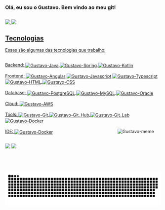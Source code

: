 ### Olá, eu sou o Gustavo. Bem vindo ao meu git!
##
<div>
  <a href="https://github.com/gustavopaco">
  <img height="180em" src="https://github-readme-stats.vercel.app/api?username=gustavopaco&show_icons=true&theme=dark&include_all_commits=true&count_private=true"/>
  <img height="180em" src="https://github-readme-stats.vercel.app/api/top-langs/?username=gustavopaco&layout=compact&langs_count=6&theme=dark"/>
</div>

## Tecnologias
<div style="display: inline_block">
  <p>Essas são algumas das tecnologias que trabalho:</p>
  <br>
  <span>Backend: </span>
  <img align="center" alt="Gustavo-Java" title="Java" src="https://img.shields.io/badge/Java-content?logo=coffeescript&labelColor=1565C0&color=1565C0">
  <img align="center" alt="Gustavo-Spring" title="Spring" src="https://img.shields.io/badge/Spring-content?logo=spring&labelColor=424242&color=424242">
  <img align="center" alt="Gustavo-Kotlin" title="Kotlin" src="https://img.shields.io/badge/Kotlin-content?logo=kotlin&labelColor=424242&color=424242">
  <br><br>
  <span>Frontend: </span>
  <img align="center" alt="Gustavo-Angular" title="Angular" src="https://img.shields.io/badge/Angular-content?logo=angular&labelColor=FF3D00&color=FF3D00">
  <img align="center" alt="Gustavo-Javascript" title="Javascript" src="https://img.shields.io/badge/Javascript-content?logo=javascript&labelColor=212121&color=212121">
  <img align="center" alt="Gustavo-Typescript" title="Typescript" src="https://img.shields.io/badge/Typescript-content?logo=typescript&logoColor=FFFFFF&labelColor=0D61A9&color=0D61A9">
  <img align="center" alt="Gustavo-HTML" title="HTML5" src="https://img.shields.io/badge/HTML5-content?logo=html5&logoColor=FFFFFF&labelColor=E65100&color=E65100">
  <img align="center" alt="Gustavo-CSS" title="CSS3" src="https://img.shields.io/badge/CSS3-content?logo=css3&logoColor=FFFFFF&labelColor=0277BD&color=0277BD">
  <br><br>
  <span>Database: </span>
  <img align="center" alt="Gustavo-PostgreSQL" title="PostgreSQL" src="https://img.shields.io/badge/PostreSQL-content?logo=postgresql&logoColor=FFFFFF&labelColor=0277BD&color=0277BD">
  <img align="center" alt="Gustavo-MySQL" title="MySQL" src="https://img.shields.io/badge/MySQL-content?logo=mysql&logoColor=FFFFFF&labelColor=018FB4&color=018FB4">
  <img align="center" alt="Gustavo-Oracle" title="Oracle" src="https://img.shields.io/badge/Oracle-content?logo=oracle&logoColor=FFFFFF&labelColor=EF0F14&color=EF0F14">
  <br><br>
  <span>Cloud: </span>
  <img align="center" alt="Gustavo-AWS" title="Amazon Cloud" src="https://img.shields.io/badge/AWS_Cloud-content?logo=amazonaws&logoColor=FFFFFF&labelColor=FF9900&color=FF9900">
  <br><br>
  <span>Tools: </span>
  <img align="center" alt="Gustavo-Git" title="Git" src="https://img.shields.io/badge/Git-content?logo=git&labelColor=424242&color=424242">
  <img align="center" alt="Gustavo-Git_Hub" title="Git Hub" src="https://img.shields.io/badge/Git_Hub-content?logo=github&logoColor=FFFFFF&labelColor=424242&color=424242">
  <img align="center" alt="Gustavo-Git_Lab" title="Git Lab" src="https://img.shields.io/badge/Git_Lab-content?logo=gitlab&labelColor=424242&color=424242">
  <img align="center" alt="Gustavo-Docker" title="Docker" src="https://img.shields.io/badge/Docker-content?logo=docker&logoColor=FFFFFF&labelColor=0288D1&color=0288D1">
  <br><br>
  <span>IDE: </span>
  <img align="center" alt="Gustavo-Docker" title="Docker" src="https://img.shields.io/badge/Intellij_IDEA-content?logo=intellijidea&labelColor=424242&color=424242">
  <img align="right" height="140" width="140" alt="Gustavo-meme" src="https://cdn.discordapp.com/attachments/571455633711169587/876293684860186694/Webp.net-gifmaker.gif">
</div>
  
##

<div> 
  <a href = "mailto:gustavopaco@gmail.com" target="_blank"><img src="https://img.shields.io/badge/GMAIL-c?style=for-the-badge&logo=gmail&labelColor=424242&color=424242"></a>
  <a href="https://www.linkedin.com/in/gustavo-paco-99977520b" target="_blank"><img src="https://img.shields.io/badge/-LinkedIn-%230077B5?style=for-the-badge&logo=linkedin&logoColor=white" target="_blank"></a> 

  ![Snake animation](https://github.com/gustavopaco/gustavopaco/blob/output/github-contribution-grid-snake.svg)
</div>
  
##
  
<!--
**gustavopaco/gustavopaco** is a ✨ _special_ ✨ repository because its `README.md` (this file) appears on your GitHub profile.

Here are some ideas to get you started:

- 🔭 I’m currently working on ...
- 🌱 I’m currently learning ...
- 👯 I’m looking to collaborate on ...
- 🤔 I’m looking for help with ...
- 💬 Ask me about ...
- 📫 How to reach me: ...
- 😄 Pronouns: ...
- ⚡ Fun fact: ...
-->
